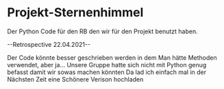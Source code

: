 # Projekt-Sternenhimmel
Der Python Code für den RB den wir für den Projekt benutzt haben. 

--Retrospective 22.04.2021--

Der Code könnte besser geschrieben werden in dem Man hätte Methoden verwendet, aber ja... Unsere Gruppe hatte sich nicht mit Python genug befasst damit wir sowas machen könnten
Da lad ich einfach mal in der Nächsten Zeit eine Schönere Verison hochladen
